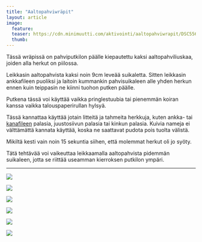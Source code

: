 ```yaml
---
title: "Aaltopahviwräpit"
layout: article
image:
  feature:
  teaser: https://cdn.minimuutti.com/aktivointi/aaltopahviwrapit/DSC55675-245px.jpg
  thumb:
---
```


Tässä wräpissä on pahviputkilon päälle kiepautettu kaksi aaltopahviliuskaa, joiden alla herkut on piilossa.

Leikkasin aaltopahvista kaksi noin 9cm leveää suikaletta. Sitten leikkasin ankkafileen puoliksi ja laitoin kummankin pahvisuikaleen alle yhden herkun ennen kuin teippasin ne kiinni tuohon putken päälle.

Putkena tässä voi käyttää vaikka pringlestuubia tai pienemmän koiran kanssa vaikka talouspaperirullan hylsyä.

Tässä kannattaa käyttää jotain litteitä ja tahmeita herkkuja, kuten ankka- tai [kanafileen](http://clk.tradedoubler.com/click?p(210840)a(2526211)g(19927404)url(http://www.zooplus.fi/shop/koirat/luut/rocco/rocco_puruliuskat/534985)) palasia, juustosiivun palasia tai kinkun palasia. Kuivia nameja ei välttämättä kannata käyttää, koska ne saattavat pudota pois tuolta välistä.

Mikiltä kesti vain noin 15 sekuntia siihen, että molemmat herkut oli jo syöty.

Tätä tehtävää voi vaikeuttaa leikkaamalla aaltopahvista pidemmän suikaleen, jotta se riittää useamman kierroksen putkilon ympäri.

---

![](https://cdn.minimuutti.com/aktivointi/aaltopahviwrapit/DSC55668-800px.jpg)

![](https://cdn.minimuutti.com/aktivointi/aaltopahviwrapit/DSC55671-800px.jpg)

![](https://cdn.minimuutti.com/aktivointi/aaltopahviwrapit/DSC55675-800px.jpg)

![](https://cdn.minimuutti.com/aktivointi/aaltopahviwrapit/DSC55676-800px.jpg)

![](https://cdn.minimuutti.com/aktivointi/aaltopahviwrapit/DSC55685-800px.jpg)

![](https://cdn.minimuutti.com/aktivointi/aaltopahviwrapit/DSC55665-800px.jpg)
